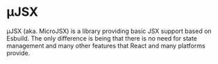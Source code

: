 # μJSX

μJSX (aka. MicroJSX) is a library providing basic JSX support based on Esbuild. The only
difference is being that there is no need for state management and many other features that
React and many platforms provide.
